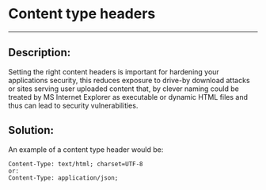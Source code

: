 # Content type headers
-------

## Description:

Setting the right content headers is important for hardening your applications security,
this reduces exposure to drive-by download attacks or sites serving user uploaded
content that, by clever naming could be treated by MS Internet Explorer as executable or
dynamic HTML files and thus can lead to security vulnerabilities.


## Solution:

An example of a content type header would be:  

    Content-Type: text/html; charset=UTF-8
    or:
    Content-Type: application/json;
